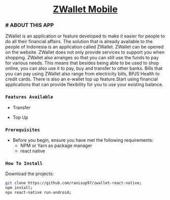 <h1 align="center">
	<a href="#">
		ZWallet Mobile
	</a>
</h1>


### # ABOUT THIS APP
ZWallet is an application or feature developed to make it easier for people to do all their financial affairs. The solution that is already available to the people of Indonesia is an application called ZWallet. ZWallet can be opened on the website. ZWallet does not only provide services to support you when shopping.
ZWallet also arranges so that you can still use the funds to pay for various needs. This means that besides being able to be used to shop online, you can also use it to pay, buy and transfer to other banks. Bills that you can pay using ZWallet also range from electricity bills, BPJS Health to credit cards. There is also an e-wallet top up feature.Start using financial applications that can provide flexibility for you to use your existing balance.

### `Features Available`

- Transfer
* Top Up

### `Prerequisites`

- Before you begin, ensure you have met the following requirements:
  - NPM or Yarn as package manager
  - react native
  
### `How To Install`
Download the projects: 
```bash
git clone https://github.com/ranisup97/zwallet-react-native;
npm install;
npx react-native run-android;

```
 
